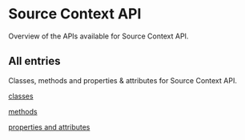 [
This is a templated file. Adding content to this file may result in it being
reverted. Instead, if you want to place additional content, create an
"overview_content.md" file in `docs/` directory. The Sphinx tool will
pick up on the content and merge the content.
]: #

# Source Context API

Overview of the APIs available for Source Context API.

## All entries

Classes, methods and properties & attributes for
Source Context API.

[classes](https://cloud.google.com/python/docs/reference/source/latest/summary_class.html)

[methods](https://cloud.google.com/python/docs/reference/source/latest/summary_method.html)

[properties and
attributes](https://cloud.google.com/python/docs/reference/source/latest/summary_property.html)
